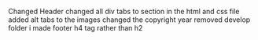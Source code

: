 Changed Header
changed all div tabs to section in the html and css file
added alt tabs to the images 
changed the copyright year
removed develop folder
i made footer h4 tag rather than h2